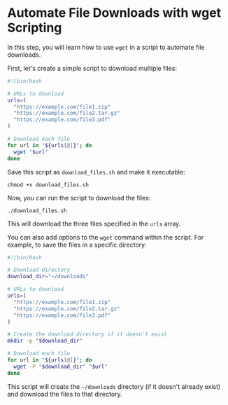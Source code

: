 # Automate File Downloads with wget Scripting

In this step, you will learn how to use `wget` in a script to automate file downloads.

First, let's create a simple script to download multiple files:

```bash
#!/bin/bash

# URLs to download
urls=(
  "https://example.com/file1.zip"
  "https://example.com/file2.tar.gz"
  "https://example.com/file3.pdf"
)

# Download each file
for url in "${urls[@]}"; do
  wget "$url"
done
```

Save this script as `download_files.sh` and make it executable:

```
chmod +x download_files.sh
```

Now, you can run the script to download the files:

```
./download_files.sh
```

This will download the three files specified in the `urls` array.

You can also add options to the `wget` command within the script. For example, to save the files in a specific directory:

```bash
#!/bin/bash

# Download directory
download_dir="~/downloads"

# URLs to download
urls=(
  "https://example.com/file1.zip"
  "https://example.com/file2.tar.gz"
  "https://example.com/file3.pdf"
)

# Create the download directory if it doesn't exist
mkdir -p "$download_dir"

# Download each file
for url in "${urls[@]}"; do
  wget -P "$download_dir" "$url"
done
```

This script will create the `~/downloads` directory (if it doesn't already exist) and download the files to that directory.
